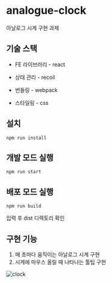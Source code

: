 # analogue-clock

아날로그 시계 구현 과제

## 기술 스택

- FE 라이브러리 - react

- 상태 관리 - recoil

- 번들링 - webpack

- 스타일링 - css

## 설치

```
npm run install
```

## 개발 모드 실행

```
npm run start
```

## 배포 모드 실행

```
npm run build
```

입력 후 dist 디렉토리 확인

## 구현 기능

1. 매 초마다 움직이는 아날로그 시계 구현
2. 시계에 마우스 올릴 때 나타나는 툴팁 구현

![clock](https://user-images.githubusercontent.com/55647436/221344895-7544bfbe-c5d0-48ad-a0c6-825a69837aff.gif)
